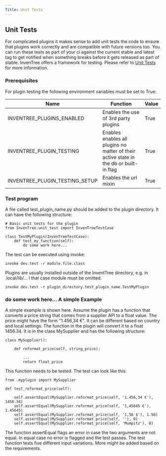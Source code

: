 ```yaml
---
Title: Unit Tests
---
```


## Unit Tests
For complicated plugins it makes sense to add unit tests the code to ensure
that plugins work correctly and are compatible with future versions too.
You can run these tests as part of your ci against the current stable and
latest tag to get notified when something breaks before it gets released as
part of stable. InvenTree offers a framework for testing. Please refer
to [Unit Tests](../../develop/contributing.md) for more information.

### Prerequisites
For plugin testing the following environment variables must be set to True:

| Name | Function | Value |
| --- | --- | --- |
| INVENTREE_PLUGINS_ENABLED | Enables the use of 3rd party plugins | True |
| INVENTREE_PLUGIN_TESTING | Enables enables all plugins no matter of their active state in the db or built-in flag | True |
| INVENTREE_PLUGIN_TESTING_SETUP | Enables the url mixin | True |

### Test program

A file called test_plugin_name.py should be added to the plugin directory. It can have the
following structure:

```
# Basic unit tests for the plugin
from InvenTree.unit_test import InvenTreeTestCase

class TestMyPlugin(InvenTreeTestCase):
    def test_my_function(self):
        do some work here...
```

The test can be executed using invoke:

```
invoke dev.test -r module.file.class
```

Plugins are usually installed outside of the InventTree directory, e.g. in .local/lib/...
I that case module must be omitted.

```
invoke dev.test -r plugin_directory.test_plugin_name.TestMyPlugin
```

### do some work here... A simple Example
A simple example is shown here. Assume the plugin has a function that converts a price string
that comes from a supplier API to a float value. The price might have the form "1.456,34 €". 
It can be different based on country and local settings.
The function in the plugin will convert it to a float 1456.34. It is in the class MySupplier
and has the following structure:

```
class MySupplier():

    def reformat_price(self, string_price):

        ...
        return float_price
```

This function needs to be tested. The test can look like this:

```
from .myplugin import MySupplier

def test_reformat_price(self):

    self.assertEqual(MySupplier.reformat_price(self, '1.456,34 €'), 1456.34)
    self.assertEqual(MySupplier.reformat_price(self, '1,45645 €'), 1.45645)
    self.assertEqual(MySupplier.reformat_price(self, '1,56 $'), 1.56)
    self.assertEqual(MySupplier.reformat_price(self, ''), 0)
    self.assertEqual(MySupplier.reformat_price(self, 'Mumpitz'), 0)
```

The function assertEqual flags an error in case the two arguments are not equal. In equal case
no error is flagged and the test passes. The test function tests five different
input variations. More might be added based on the requirements.
